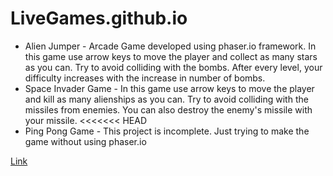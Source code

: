 # LiveGames.github.io
* Alien Jumper - Arcade Game developed using phaser.io framework.
In this game use arrow keys to move the player and collect as many stars as you can. Try to avoid colliding with the bombs. After every level, your difficulty increases with the increase in number of bombs.
* Space Invader Game - In this game use arrow keys to move the player and kill as many alienships as you can. Try to avoid colliding with the missiles from enemies. You can also destroy the enemy's missile with your missile.
<<<<<<< HEAD
* Ping Pong Game - This project is incomplete. Just trying to make the game without using phaser.io

[Link](https://aasmin.github.io/LiveGames.github.io/index.html)
